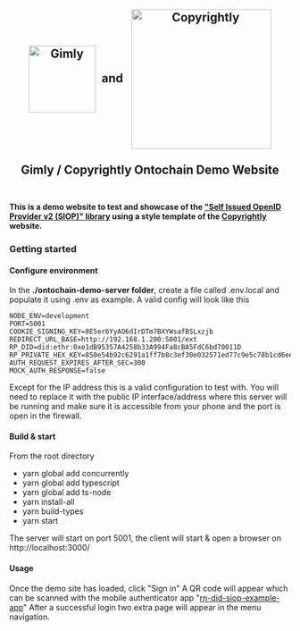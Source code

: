 <h2 style="text-align: center; vertical-align: middle">
  <center><a href="https://www.gimly.io/"><img src="https://avatars.githubusercontent.com/u/64525639?s=200&v=4" alt="Gimly" width="120" style="vertical-align: middle"></a> &nbsp;and &nbsp; <a href="https://copyrightly.rhizomik.net"><img src="https://copyrightly.rhizomik.net/assets/copyrightly.svg" alt="Copyrightly" width="250" style="vertical-align: middle" ></a></center>
  <br>Gimly / Copyrightly Ontochain Demo Website      
  <br>
  <br>
</h2>

#### This is a demo website to test and showcase of the ["Self Issued OpenID Provider v2 (SIOP)" library](https://github.com/Sphereon-Opensource/did-auth-siop) using a style template of the [Copyrightly](https://copyrightly.rhizomik.net/) website.

### Getting started

#### Configure environment

In the **./ontochain-demo-server folder**, create a file called .env.local and populate it using .env as example. A valid config will look like this

```dotenv
NODE_ENV=development
PORT=5001
COOKIE_SIGNING_KEY=8E5er6YyAO6dIrDTm7BXYWsafBSLxzjb
REDIRECT_URL_BASE=http://192.168.1.200:5001/ext
RP_DID=did:ethr:0xe1dB95357A4258b33A994Fa8cBA5FdC6bd70011D
RP_PRIVATE_HEX_KEY=850e54b92c6291a1ff7b8c3ef30e032571ed77c9e5c78b1cd6ee5fec4fea984f
AUTH_REQUEST_EXPIRES_AFTER_SEC=300
MOCK_AUTH_RESPONSE=false
```

Except for the IP address this is a valid configuration to test with. You will need to replace it with the public IP interface/address where this
server will be running and make sure it is accessible from your phone and the port is open in the firewall.

#### Build & start

From the root directory

- yarn global add concurrently
- yarn global add typescript
- yarn global add ts-node
- yarn install-all
- yarn build-types
- yarn start

The server will start on port 5001, the client will start & open a browser on http://localhost:3000/

#### Usage

Once the demo site has loaded, click "Sign in"
A QR code will appear which can be scanned with the mobile authenticator
app "[rn-did-siop-example-app](https://github.com/Sphereon-OpenSource/rn-did-siop-example-app)"
After a successful login two extra page will appear in the menu navigation. 


